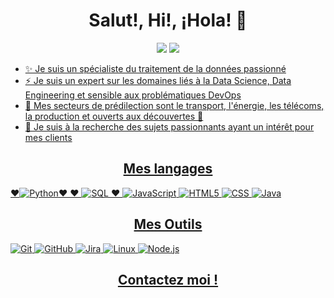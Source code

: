 <h1 align="center">Salut!, Hi!, ¡Hola! 👋</h1>

<p align="center">
    <a href="mailto:lucas.nieder-fioletti@outlook.com"><img src="https://img.shields.io/badge/Outlook-%230177B5?style=flat-square&logoColor=white"/></a>
    <a href="https://www.linkedin.com/in/lucas-nieder-fioletti-20598a19"><img src="https://img.shields.io/badge/Linkedin-%230177B5?style=flat-square&logoColor=white"/
</p>

- ✨ Je suis un spécialiste du traitement de la données passionné
- ⚡ Je suis un expert sur les domaines liés à la Data Science, Data Engineering et sensible aux problématiques DevOps
- 👯 Mes secteurs de prédilection sont le transport, l'énergie, les télécoms, la production et ouverts aux découvertes 🤔
- 🔭 Je suis à la recherche des sujets passionnants ayant un intérêt pour mes clients

<h2 align="center">Mes langages</h2>
    
❤️![Python](https://img.shields.io/badge/-Python-000000?style=flat&logo=python)❤️
❤️ ![SQL](https://img.shields.io/badge/-SQL-000000?style=flat&logo=postgresql) ❤️
![JavaScript](https://img.shields.io/badge/-JavaScript-000000?style=flat&logo=javascript)
![HTML5](https://img.shields.io/badge/-HTML5-000000?style=flat&logo=html5)
![CSS](https://img.shields.io/badge/-CSS-000000?style=flat&logo=css3)
![Java](https://img.shields.io/badge/-Java-000000?style=flat&logo=java)

<h2 align="center">Mes Outils</h2>

![Git](https://img.shields.io/badge/-Git-222222?style=flat&logo=git&logoColor=F05032)
![GitHub](https://img.shields.io/badge/-GitHub-222222?style=flat&logo=github&logoColor=181717)
![Jira](https://img.shields.io/badge/-Jira-222222?style=flat&logo=jira-software&logoColor=white&logoColor=0052CC)
![Linux](https://img.shields.io/badge/-Linux-222222?style=flat&logo=linux&logoColor=FCC624)
![Node.js](https://img.shields.io/badge/-Node.js-222222?style=flat&logo=node.js&logoColor=339933)

<h2 align="center">Contactez moi !</h2>
